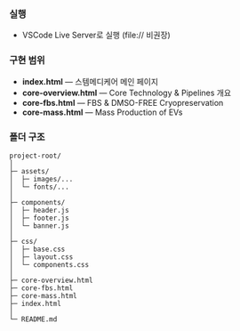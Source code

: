 ### 실행

- VSCode Live Server로 실행 (file:// 비권장)

### 구현 범위

- **index.html** — 스템메디케어 메인 페이지
- **core-overview.html** — Core Technology & Pipelines 개요
- **core-fbs.html** — FBS & DMSO-FREE Cryopreservation
- **core-mass.html** — Mass Production of EVs

### 폴더 구조

```
project-root/
│
├─ assets/
│  ├─ images/...
│  └─ fonts/...
│
├─ components/
│  ├─ header.js
│  ├─ footer.js
│  └─ banner.js
│
├─ css/
│  ├─ base.css
│  ├─ layout.css
│  └─ components.css
│
├─ core-overview.html
├─ core-fbs.html
├─ core-mass.html
├─ index.html
│
└─ README.md
```
